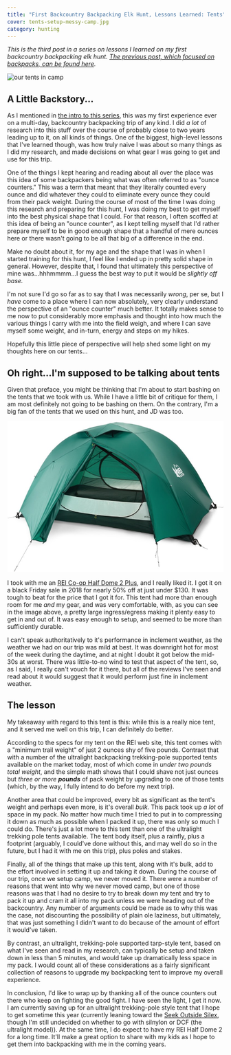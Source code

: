 ```yaml
---
title: "First Backcountry Backpacking Elk Hunt, Lessons Learned: Tents"
cover: tents-setup-messy-camp.jpg
category: hunting
---
```


_This is the third post in a series on lessons I learned on my first backcountry backpacking elk hunt. [The previous post, which focused on backpacks, can be found here](/first-backpacking-elk-hunt-lessons-learned-backpacks)._

![our tents in camp](tents-setup-messy-camp.jpg "please forgive our messy camp...I promise we didn't actually leave it that way")

## A Little Backstory...

As I mentioned in [the intro to this series](/first-backpacking-elk-hunt-lessons-learned-intro), this was my first experience ever on a multi-day, backcountry backpacking trip of any kind. I did _a lot_ of research into this stuff over the course of probably close to two years leading up to it, on all kinds of things. One of the biggest, high-level lessons that I've learned though, was how truly naive I was about so many things as I did my research, and made decisions on what gear I was going to get and use for this trip.

One of the things I kept hearing and reading about all over the place was this idea of some backpackers being what was often referred to as "ounce counters." This was a term that meant that they literally counted every ounce and did whatever they could to eliminate every ounce they could from their pack weight. During the course of most of the time I was doing this research and preparing for this hunt, I was doing my best to get myself into the best physical shape that I could. For that reason, I often scoffed at this idea of being an "ounce counter", as I kept telling myself that I'd rather prepare myself to be in good enough shape that a handful of mere ounces here or there wasn't going to be all that big of a difference in the end.

Make no doubt about it, for my age and the shape that I was in when I started training for this hunt, I feel like I ended up in pretty solid shape in general. However, despite that, I found that ultimately this perspective of mine was...hhhmmmm...I guess the best way to put it would be _slightly off base._

I'm not sure I'd go so far as to say that I was necessarily _wrong_, per se, but I _have_ come to a place where I can now absolutely, very clearly understand the perspective of an "ounce counter" much better. It totally makes sense to me now to put considerably more emphasis and thought into how much the various things I carry with me into the field weigh, and where I can save myself some weight, and in-turn, energy and steps on my hikes.

Hopefully this little piece of perspective will help shed some light on my thoughts here on our tents...

## Oh right...I'm supposed to be talking about tents

Given that preface, you might be thinking that I'm about to start bashing on the tents that we took with us. While I have a little bit of critique for them, I am most definitely not going to be bashing on them. On the contrary, I'm a big fan of the tents that we used on this hunt, and JD was too.

![REI Co-op Half Dome 2 Plus](rei-coop-half-dome-2-plus-tent.jpg "This was my REI Coop Half Dome 2 Plus Tent - Really nice tent, and I would highly recommend it")

I took with me an [REI Co-op Half Dome 2 Plus](https://www.rei.com/product/128692/rei-co-op-half-dome-2-plus-tent), and I really liked it. I got it on a black Friday sale in 2018 for nearly 50% off at just under $130. It was tough to beat for the price that I got it for. This tent had more than enough room for me _and_ my gear, and was very comfortable, with, as you can see in the image above, a pretty large ingress/egress making it plenty easy to get in and out of. It was easy enough to setup, and seemed to be more than sufficiently durable.

I can't speak authoritatively to it's performance in inclement weather, as the weather we had on our trip was mild at best. It was downright hot for most of the week during the daytime, and at night I doubt it got below the mid-30s at worst. There was little-to-no wind to test that aspect of the tent, so, as I said, I really can't vouch for it there, but all of the reviews I've seen and read about it would suggest that it would perform just fine in inclement weather.

## The lesson

My takeaway with regard to this tent is this: while this is a really nice tent, and it served me well on this trip, I can definitely do better.

According to the specs for my tent on the REI web site, this tent comes with a "minimum trail weight" of just 2 ounces shy of five pounds. Contrast that with a number of the ultralight backpacking trekking-pole supported tents available on the market today, most of which come in _under two pounds total weight_, and the simple math shows that I could shave not just ounces but _three or more **pounds**_ of pack weight by upgrading to one of those tents (which, by the way, I fully intend to do before my next trip).

Another area that could be improved, every bit as significant as the tent's weight and perhaps even more, is it's overall _bulk._ This pack took up _a lot_ of space in my pack. No matter how much time I tried to put in to compressing it down as much as possible when I packed it up, there was only so much I could do. There's just a lot more to this tent than one of the ultralight trekking pole tents available. The tent body itself, plus a rainfly, plus a footprint (arguably, I could've done without this, and may well do so in the future, but I had it with me on this trip), plus poles and stakes.

Finally, all of the things that make up this tent, along with it's bulk, add to the effort involved in setting it up and taking it down. During the course of our trip, once we setup camp, we never moved it. There were a number of reasons that went into why we never moved camp, but one of those reasons was that I had no desire to try to break down my tent and try to pack it up and cram it all into my pack unless we were heading out of the backcountry. Any number of arguments could be made as to why this was the case, not discounting the possibility of plain ole laziness, but ultimately, that was just something I didn't want to do because of the amount of effort it would've taken.

By contrast, an ultralight, trekking-pole supported tarp-style tent, based on what I've seen and read in my research, can typically be setup and taken down in less than 5 minutes, and would take up dramatically less space in my pack. I would count all of these considerations as a fairly significant collection of reasons to upgrade my backpacking tent to improve my overall experience.

In conclusion, I'd like to wrap up by thanking all of the ounce counters out there who keep on fighting the good fight. I have seen the light, I get it now. I am currently saving up for an ultralight trekking-pole style tent that I hope to get sometime this year (currently leaning toward the [Seek Outside Silex](https://seekoutside.com/silex/), though I'm still undecided on whether to go with silnylon or DCF (the ultralight model)). At the same time, I do expect to have my REI Half Dome 2 for a long time. It'll make a great option to share with my kids as I hope to get them into backpacking with me in the coming years.
